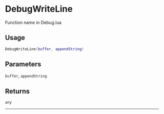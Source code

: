 # DebugWriteLine
Function name in Debug.lua
## Usage
```lua
DebugWriteLine(buffer, appendString)
```
## Parameters
`buffer`, `appendString`
## Returns
`any`

---